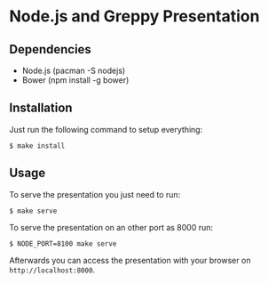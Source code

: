 # Node.js and Greppy Presentation

## Dependencies

* Node.js (pacman -S nodejs)
* Bower (npm install -g bower)

## Installation

Just run the following command to setup everything:

    $ make install

## Usage

To serve the presentation you just need to run:

    $ make serve

To serve the presentation on an other port as 8000 run:

    $ NODE_PORT=8100 make serve

Afterwards you can access the presentation with your
browser on ``http://localhost:8000``.

